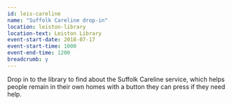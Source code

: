 ```yaml
---
id: leis-careline
name: "Suffolk Careline drop-in"
location: leiston-library
location-text: Leiston Library
event-start-date: 2018-07-17
event-start-time: 1000
event-end-time: 1200
breadcrumb: y
---
```


Drop in to the library to find about the Suffolk Careline service, which helps people remain in their own homes with a button they can press if they need help.
